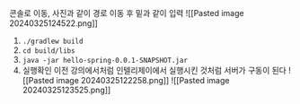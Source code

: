 콘솔로 이동, 사진과 같이 경로 이동 후 밑과 같이 입력
![[Pasted image 20240325124522.png]]
1. `./gradlew build`  
2. `cd build/libs`  
3. `java -jar hello-spring-0.0.1-SNAPSHOT.jar`
4.  실행확인
이전 강의에서처럼 인텔리제이에서 실행시킨 것처럼 서버가 구동이 된다
 ![[Pasted image 20240325122258.png]]
![[Pasted image 20240325123525.png]]
